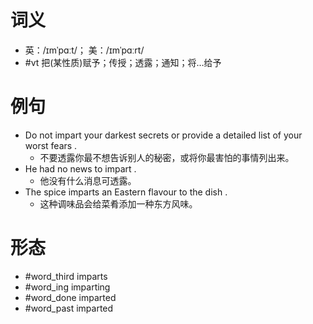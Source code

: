 # 词义
- 英：/ɪmˈpɑːt/； 美：/ɪmˈpɑːrt/
- #vt 把(某性质)赋予；传授；透露；通知；将…给予
# 例句
- Do not impart your darkest secrets or provide a detailed list of your worst fears .
	- 不要透露你最不想告诉别人的秘密，或将你最害怕的事情列出来。
- He had no news to impart .
	- 他没有什么消息可透露。
- The spice imparts an Eastern flavour to the dish .
	- 这种调味品会给菜肴添加一种东方风味。
# 形态
- #word_third imparts
- #word_ing imparting
- #word_done imparted
- #word_past imparted
